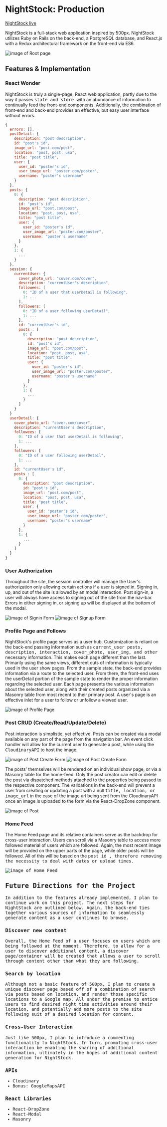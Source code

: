 # NightStock: Production

[NightStock live][heroku]

[heroku]: http://www.nightstock.net/#/

NightStock is a full-stack web application inspired by 500px. NightStock utilizes Ruby on Rails on the back-end, a PostgreSQL database, and React.js with a Redux architectural framework on the front-end via ES6.

![image of Root page](/docs/wireframes/RootPage.png)


## Features & Implementation

### React Wonder
NightStock is truly a single-page, React web application, partly due to the way it passes <tt> state and store </tt> with an abundance of information to continually feed the front-end components. Additionally, the combination of front-end and back-end provides an effective, but easy user interface without errors.

```js
{
  errors: [],
  postDetail: {
    description: "post description",
    id: "post's id",
    image_url: "post.com/post",
    location: "post, post, usa",
    title: "post title",
    user: {
      user_id: "poster's id",
      user_image_url: "poster.com/poster",
      username: "poster's username"
    }
  },
  posts: {
    0: {
      description: "post description",
      id: "post's id",
      image_url: "post.com/post",
      location: "post, post, usa",
      title: "post title",
      user: {
        user_id: "poster's id",
        user_image_url: "poster.com/poster",
        username: "poster's username"
      }
    },
    1: {
      ...
    }
  },
  session: {
    currentUser: {
      cover_photo_url: "cover.com/cover",
      description: "currentUser's description",
      followees: [
        0: "ID of a user that userDetail is following",
        1: ...
      ],
      followers: [
        0: "ID of a user following userDetail",
        1: ...
      ],
      id: "currentUser's id",
      posts : [
        0: {
          description: "post description",
          id: "post's id",
          image_url: "post.com/post",
          location: "post, post, usa",
          title: "post title",
          user: {
            user_id: "poster's id",
            user_image_url: "poster.com/poster",
            username: "poster's username"
          }
        },
        1: {
          ...
        }
      ]
    }
  }
  userDetail: {
    cover_photo_url: "cover.com/cover",
    description: "currentUser's description",
    followees: [
      0: "ID of a user that userDetail is following",
      1: ...
    ],
    followers: [
      0: "ID of a user following userDetail",
      1: ...
    ],
    id: "currentUser's id",
    posts : [
      0: {
        description: "post description",
        id: "post's id",
        image_url: "post.com/post",
        location: "post, post, usa",
        title: "post title",
        user: {
          user_id: "poster's id",
          user_image_url: "poster.com/poster",
          username: "poster's username"
        }
      },
      1: {
        ...
      }
    ]
  }
}
```


### User Authorization
Throughout the site, the session controller will manage the User's authorization only allowing certain actions if a user is signed in. Signing in, up, and out of the site is allowed by an modal interaction. Post sign-in, a user will always have access to signing out of the site from the nav-bar. Errors in either signing in, or signing up will be displayed at the bottom of the modal.

![image of Signin Form](/docs/wireframes/Signin.png)
![image of Signup Form](/docs/wireframes/Signup.png)


### Profile Page and Follows
NightStock's profile page serves as a user hub. Customization is reliant on the back-end passing information such as <tt> current_user posts, description, interaction, cover_photo, user_img, and other </tt> necessary information. This makes each page different than the last. Primarily using the same views, different cuts of information is typically used in the user show pages. From the sample state, the back-end provides information via a route to the selected user. From there, the front-end uses the userDetail portion of the sample state to render the proper information regarding the selected user. Each page presents the various information about the selected user, along with their created posts organized via a Masonry table from most recent to their primary post. A user's page is an effective inlet for a user to follow or unfollow a viewed user.

![image of Profile Page](/docs/wireframes/ProfilePage.png)


### Post CRUD (Create/Read/Update/Delete)
Post interaction is simplistic, yet effective. Posts can be created via a modal available on any part of the page from the navigation bar. An event click handler will allow for the current user to generate a post, while using the <tt>CloudinaryAPI</tt> to host the image.

![image of Post Create Form](/docs/wireframes/Createpost.png)
![image of Post Create Form](/docs/wireframes/Updatepost.png)


The posts' themselves will be rendered on an individual show page, or via a Masonry table for the home-feed. Only the post creator can edit or delete the post via dispatched methods attached to the properties being passed to the respective component. The validations in the back-end will prevent a user from creating or updating a post with a null <tt>title, location, or image_url</tt> in the case of the image url being sent from the CloudinaryAPI once an image is uploaded to the form via the React-DropZone component.

![image of Post](/docs/wireframes/PostShow.png)


### Home Feed
The Home Feed page and its relative containers serve as the backdrop for cross-user interaction. Users can scroll via a Masonry table to access more followed material of users which are followed. Again, the most recent image will be provided on the upper parts of the page, while older posts will be followed. All of this will be based on the <tt> post id </id>, therefore removing the necessity to deal with dates or upload times.

![image of Home Feed](/docs/wireframes/HomeFeed.png)


## Future Directions for the Project

In addition to the features already implemented, I plan to continue work on this project.  The next steps for NightStock are outlined below. Again, the back-end ties together various sources of information to seamlessly generate content as a user continues to browse.

### Discover new content

Overall, the Home Feed of a user focuses on users which are being followed at the moment. Therefore, to allow for a user to discover additional content, a discover page/container will be created that allows a user to scroll through content other than what they are following.

### Search by location

Although not a basic feature of 500px, I plan to create a unique discover page based off of a combination of search via posts based on location, and render those specific locations to a Google map. All under the premise to entice users to find desired night time activities around their location, and potentially add more posts to the site following suit of a desired location for content.

### Cross-User Interaction

Just like 500px, I plan to introduce a commenting functionality to NightStock. In turn, promoting cross-user interaction be enabling the sharing of additional information, ultimately in the hopes of additional content generation for NightStock.

### APIs
- Cloudinary
- Bonus: GoogleMapsAPI

### React Libraries
- React-DropZone
- React-Modal
- Masonry
